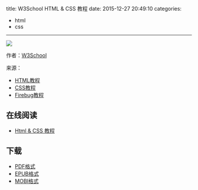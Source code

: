 title: W3School HTML & CSS 教程
date: 2015-12-27 20:49:10
categories:
  - html
  - css
---

![](https://ek8whxe.cloudimg.io/s/width/226/https://www.gitbook.com/cover/book/wizardforcel/w3school-html-css.jpg?build=1450096622817&v=12.0.2)

作者：[W3School](http://www.w3cschool.cc)

来源：

* [HTML教程](http://www.w3cschool.cc/html/html-tutorial.html)
* [CSS教程](http://www.w3cschool.cc/css/css-tutorial.html)
* [Firebug教程](http://www.w3cschool.cc/firebug/firebug-tutorial.html)

<!--more-->

## 在线阅读 ##

* [Html & CSS 教程](https://www.gitbook.com/book/wizardforcel/w3school-html-css/dashboard)

## 下载 ##

* [PDF格式](https://www.gitbook.com/download/pdf/book/wizardforcel/w3school-html-css)
* [EPUB格式](https://www.gitbook.com/download/epub/book/wizardforcel/w3school-html-css)
* [MOBI格式](https://www.gitbook.com/download/mobi/book/wizardforcel/w3school-html-css)